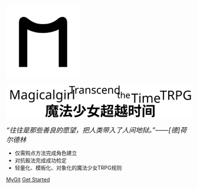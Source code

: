 <head>
<meta name="viewport" content="width=device-width,initial-scale=0.5, minimum-scale=0.1, maximum-scale=1.0, user-scalable=no"/>
<style type="text/css">
	#important {margin:0 auto !important};
	#cross {margin:0 auto !important};
	#tipic {margin:0 auto !important};
	p {font-size:1.2em !important;font-family:Arial,Helvetica,sans-serif !important;line-height:8px};
	td {font-size:1em !important;font-family:Arial,Helvetica,sans-serif !important};
	li {font-size:1em !important;font-family:Arial,Helvetica,sans-serif !important};
	select {font-size:1em !important;font-family:Arial,Helvetica,sans-serif !important};
</style>
</head>
<body>

<img id="tipic" src="M.svg" style="zoom:50%" />
<p id="cross"></p>
<img id="tipic" src="Title3.svg" style="zoom:200%"/>

<p><font size = 4><i>“往往是那些善良的愿望，把人类带入了人间地狱。”——[德]荷尔德林</i></font></p>

- 仅需购点方法完成角色建立
- 对抗骰法完成成功检定
- 轻量化、模板化、对象化的魔法少女TRPG规则

[MyGit](https://whiteloran.github.io/)
[Get Started](home.md)

</body>

